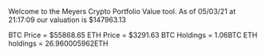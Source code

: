 Welcome to the Meyers Crypto Portfolio Value tool. 
As of 05/03/21 at 21:17:09 our valuation is $147963.13 

BTC Price = $55868.65
 ETH Price = $3291.63
BTC Holdings = 1.06BTC
 ETH holdings = 26.960005962ETH 

